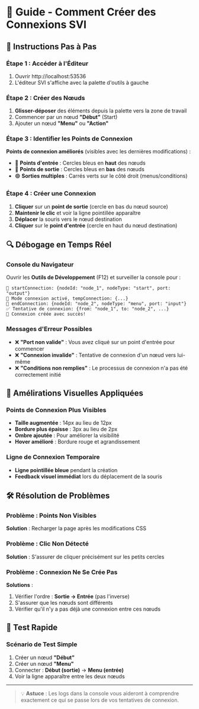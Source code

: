# 🔗 Guide - Comment Créer des Connexions SVI

## 🎯 Instructions Pas à Pas

### Étape 1 : Accéder à l'Éditeur
1. Ouvrir http://localhost:53536
2. L'éditeur SVI s'affiche avec la palette d'outils à gauche

### Étape 2 : Créer des Nœuds
1. **Glisser-déposer** des éléments depuis la palette vers la zone de travail
2. Commencer par un nœud **"Début"** (Start)
3. Ajouter un nœud **"Menu"** ou **"Action"**

### Étape 3 : Identifier les Points de Connexion
**Points de connexion améliorés** (visibles avec les dernières modifications) :
- 🔵 **Points d'entrée** : Cercles bleus en **haut** des nœuds
- 🔵 **Points de sortie** : Cercles bleus en **bas** des nœuds  
- 🟢 **Sorties multiples** : Carrés verts sur le côté droit (menus/conditions)

### Étape 4 : Créer une Connexion
1. **Cliquer** sur un **point de sortie** (cercle en bas du nœud source)
2. **Maintenir le clic** et voir la ligne pointillée apparaître
3. **Déplacer** la souris vers le nœud destination
4. **Cliquer** sur le **point d'entrée** (cercle en haut du nœud destination)

## 🔍 Débogage en Temps Réel

### Console du Navigateur
Ouvrir les **Outils de Développement** (F12) et surveiller la console pour :
```
🔗 startConnection: {nodeId: "node_1", nodeType: "start", port: "output"}
🔗 Mode connexion activé, tempConnection: {...}
🎯 endConnection: {nodeId: "node_2", nodeType: "menu", port: "input"}
✅ Tentative de connexion: {from: "node_1", to: "node_2", ...}
🎉 Connexion créée avec succès!
```

### Messages d'Erreur Possibles
- ❌ **"Port non valide"** : Vous avez cliqué sur un point d'entrée pour commencer
- ❌ **"Connexion invalide"** : Tentative de connexion d'un nœud vers lui-même
- ❌ **"Conditions non remplies"** : Le processus de connexion n'a pas été correctement initié

## 🎨 Amélirations Visuelles Appliquées

### Points de Connexion Plus Visibles
- **Taille augmentée** : 14px au lieu de 12px
- **Bordure plus épaisse** : 3px au lieu de 2px
- **Ombre ajoutée** : Pour améliorer la visibilité
- **Hover amélioré** : Bordure rouge et agrandissement

### Ligne de Connexion Temporaire
- **Ligne pointillée bleue** pendant la création
- **Feedback visuel immédiat** lors du déplacement de la souris

## 🛠️ Résolution de Problèmes

### Problème : Points Non Visibles
**Solution** : Recharger la page après les modifications CSS

### Problème : Clic Non Détecté  
**Solution** : S'assurer de cliquer précisément sur les petits cercles

### Problème : Connexion Ne Se Crée Pas
**Solutions** :
1. Vérifier l'ordre : **Sortie → Entrée** (pas l'inverse)
2. S'assurer que les nœuds sont différents
3. Vérifier qu'il n'y a pas déjà une connexion entre ces nœuds

## 🎯 Test Rapide

### Scénario de Test Simple
1. Créer un nœud **"Début"**
2. Créer un nœud **"Menu"** 
3. Connecter : **Début (sortie)** → **Menu (entrée)**
4. Voir la ligne apparaître entre les deux nœuds

---

> 💡 **Astuce** : Les logs dans la console vous aideront à comprendre exactement ce qui se passe lors de vos tentatives de connexion.
